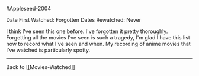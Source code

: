 #Appleseed-2004

Date First Watched:  Forgotten
Dates Rewatched:  Never

I think I've seen this one before.  I've forgotten it pretty thoroughly.  Forgetting all the movies I've seen is such a tragedy, I'm glad I have this list now to record what I've seen and when.  My recording of anime movies that I've watched is particularly spotty.

---
Back to [[Movies-Watched]]